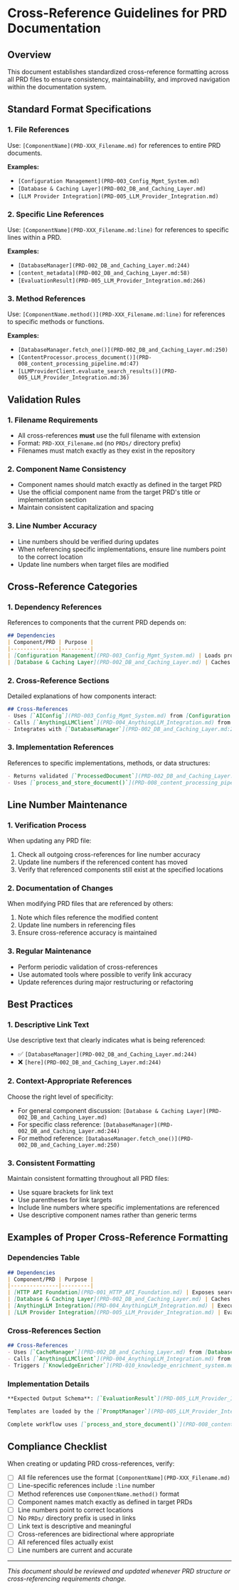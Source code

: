 # Cross-Reference Guidelines for PRD Documentation

## Overview
This document establishes standardized cross-reference formatting across all PRD files to ensure consistency, maintainability, and improved navigation within the documentation system.

## Standard Format Specifications

### 1. File References
Use: `[ComponentName](PRD-XXX_Filename.md)` for references to entire PRD documents.

**Examples:**
- `[Configuration Management](PRD-003_Config_Mgmt_System.md)`
- `[Database & Caching Layer](PRD-002_DB_and_Caching_Layer.md)`
- `[LLM Provider Integration](PRD-005_LLM_Provider_Integration.md)`

### 2. Specific Line References
Use: `[ComponentName](PRD-XXX_Filename.md:line)` for references to specific lines within a PRD.

**Examples:**
- `[DatabaseManager](PRD-002_DB_and_Caching_Layer.md:244)`
- `[content_metadata](PRD-002_DB_and_Caching_Layer.md:58)`
- `[EvaluationResult](PRD-005_LLM_Provider_Integration.md:266)`

### 3. Method References
Use: `[ComponentName.method()](PRD-XXX_Filename.md:line)` for references to specific methods or functions.

**Examples:**
- `[DatabaseManager.fetch_one()](PRD-002_DB_and_Caching_Layer.md:250)`
- `[ContentProcessor.process_document()](PRD-008_content_processing_pipeline.md:47)`
- `[LLMProviderClient.evaluate_search_results()](PRD-005_LLM_Provider_Integration.md:36)`

## Validation Rules

### 1. Filename Requirements
- All cross-references **must** use the full filename with extension
- Format: `PRD-XXX_Filename.md` (no `PRDs/` directory prefix)
- Filenames must match exactly as they exist in the repository

### 2. Component Name Consistency
- Component names should match exactly as defined in the target PRD
- Use the official component name from the target PRD's title or implementation section
- Maintain consistent capitalization and spacing

### 3. Line Number Accuracy
- Line numbers should be verified during updates
- When referencing specific implementations, ensure line numbers point to the correct location
- Update line numbers when target files are modified

## Cross-Reference Categories

### 1. Dependency References
References to components that the current PRD depends on:
```markdown
## Dependencies
| Component/PRD | Purpose |
|---------------|---------|
| [Configuration Management](PRD-003_Config_Mgmt_System.md) | Loads provider config and prompt templates |
| [Database & Caching Layer](PRD-002_DB_and_Caching_Layer.md) | Caches LLM responses |
```

### 2. Cross-Reference Sections
Detailed explanations of how components interact:
```markdown
## Cross-References
- Uses [`AIConfig`](PRD-003_Config_Mgmt_System.md) from [Configuration Management](PRD-003_Config_Mgmt_System.md).
- Calls [`AnythingLLMClient`](PRD-004_AnythingLLM_Integration.md) from [AnythingLLM Integration](PRD-004_AnythingLLM_Integration.md) for search.
- Integrates with [`DatabaseManager`](PRD-002_DB_and_Caching_Layer.md:244) for content persistence.
```

### 3. Implementation References
References to specific implementations, methods, or data structures:
```markdown
- Returns validated [`ProcessedDocument`](PRD-002_DB_and_Caching_Layer.md:156) from database models.
- Uses [`process_and_store_document()`](PRD-008_content_processing_pipeline.md:61) for complete workflow integration.
```

## Line Number Maintenance

### 1. Verification Process
When updating any PRD file:
1. Check all outgoing cross-references for line number accuracy
2. Update line numbers if the referenced content has moved
3. Verify that referenced components still exist at the specified locations

### 2. Documentation of Changes
When modifying PRD files that are referenced by others:
1. Note which files reference the modified content
2. Update line numbers in referencing files
3. Ensure cross-reference accuracy is maintained

### 3. Regular Maintenance
- Perform periodic validation of cross-references
- Use automated tools where possible to verify link accuracy
- Update references during major restructuring or refactoring

## Best Practices

### 1. Descriptive Link Text
Use descriptive text that clearly indicates what is being referenced:
- ✅ `[DatabaseManager](PRD-002_DB_and_Caching_Layer.md:244)`
- ❌ `[here](PRD-002_DB_and_Caching_Layer.md:244)`

### 2. Context-Appropriate References
Choose the right level of specificity:
- For general component discussion: `[Database & Caching Layer](PRD-002_DB_and_Caching_Layer.md)`
- For specific class reference: `[DatabaseManager](PRD-002_DB_and_Caching_Layer.md:244)`
- For method reference: `[DatabaseManager.fetch_one()](PRD-002_DB_and_Caching_Layer.md:250)`

### 3. Consistent Formatting
Maintain consistent formatting throughout all PRD files:
- Use square brackets for link text
- Use parentheses for link targets
- Include line numbers where specific implementations are referenced
- Use descriptive component names rather than generic terms

## Examples of Proper Cross-Reference Formatting

### Dependencies Table
```markdown
## Dependencies
| Component/PRD | Purpose |
|---------------|---------|
| [HTTP API Foundation](PRD-001_HTTP_API_Foundation.md) | Exposes search endpoint |
| [Database & Caching Layer](PRD-002_DB_and_Caching_Layer.md) | Caches and retrieves search results |
| [AnythingLLM Integration](PRD-004_AnythingLLM_Integration.md) | Executes vector search |
| [LLM Provider Integration](PRD-005_LLM_Provider_Integration.md) | Evaluates search results |
```

### Cross-References Section
```markdown
## Cross-References
- Uses [`CacheManager`](PRD-002_DB_and_Caching_Layer.md) from [Database & Caching Layer](PRD-002_DB_and_Caching_Layer.md) for caching.
- Calls [`AnythingLLMClient`](PRD-004_AnythingLLM_Integration.md) from [AnythingLLM Integration](PRD-004_AnythingLLM_Integration.md) for search.
- Triggers [`KnowledgeEnricher`](PRD-010_knowledge_enrichment_system.md) from [Knowledge Enrichment System](PRD-010_knowledge_enrichment_system.md) for enrichment.
```

### Implementation Details
```markdown
**Expected Output Schema**: [`EvaluationResult`](PRD-005_LLM_Provider_Integration.md:266)

Templates are loaded by the [`PromptManager`](PRD-005_LLM_Provider_Integration.md:307) utility class.

Complete workflow uses [`process_and_store_document()`](PRD-008_content_processing_pipeline.md:61) method.
```

## Compliance Checklist

When creating or updating PRD cross-references, verify:

- [ ] All file references use the format `[ComponentName](PRD-XXX_Filename.md)`
- [ ] Line-specific references include `:line` number
- [ ] Method references use `ComponentName.method()` format
- [ ] Component names match exactly as defined in target PRDs
- [ ] Line numbers point to correct locations
- [ ] No `PRDs/` directory prefix is used in links
- [ ] Link text is descriptive and meaningful
- [ ] Cross-references are bidirectional where appropriate
- [ ] All referenced files actually exist
- [ ] Line numbers are current and accurate

---

*This document should be reviewed and updated whenever PRD structure or cross-referencing requirements change.*